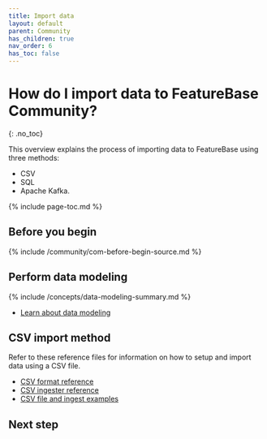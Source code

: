 ```yaml
---
title: Import data
layout: default
parent: Community
has_children: true
nav_order: 6
has_toc: false
---
```


# How do I import data to FeatureBase Community?
{: .no_toc}

This overview explains the process of importing data to FeatureBase using three methods:
* CSV
* SQL
* Apache Kafka.

{% include page-toc.md %}

## Before you begin

{% include /community/com-before-begin-source.md %}

## Perform data modeling

{% include /concepts/data-modeling-summary.md %}

* [Learn about data modeling](/concepts/overview-data-modeling.md)

## CSV import method

Refer to these reference files for information on how to setup and import data using a CSV file.

* [CSV format reference](/docs/community/com-ingest/com-datafile-ref-csv)
* [CSV ingester reference](/docs/community/com-ingest/com-ingest-ref-csv)
* [CSV file and ingest examples](/docs/community/com-ingest/com-ingest-example-csv)

<!-- Coming in next PR
## SQL import method

-->

<!-- Coming after SQL PR
## Kafka import method

-->
<!--
## Troubleshooting

You may experience unexpected consequences when importing data to FeatureBase.

Perform troubleshooting steps to resolve issues

NOTE FOR REVIEWER > This will form part of the work to create Data modeling docs.

* [Discrepancy between source and data records] -- ADAPT crime story
* [Reduce number of rows for time-stamped data] -- ADAPT crime story
-->
## Next step
<!-- Coming in future PR where I document these
* [Query data using SQL]
* [Query data using the Query builder]
-->
